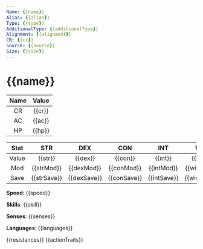 ```yaml
---
Name: {{name}}
Alias: {{alias}}
Type: {{type}}
AdditionalType: {{additionalType}}
Alignment: {{alignment}}
CR: {{cr}}
Source: {{source}}
Size: {{size}}
---
```

# {{name}}

| Name | Value  |
| :---:| :----: |
|  CR  | {{cr}} |
|  AC  | {{ac}} |
|  HP  | {{hp}} |

|Stat | STR | DEX | CON | INT | WIS | CHA |
|:---:|:---:|:---:|:---:|:---:|:---:|:---:|
|Value|{{str}}|{{dex}}|{{con}}|{{int}}|{{wis}}|{{cha}}|
| Mod |{{strMod}}|{{dexMod}}|{{conMod}}|{{intMod}}|{{wisMod}}|{{chaMod}}|
| Save |{{strSave}}|{{dexSave}}|{{conSave}}|{{intSave}}|{{wisSave}}|{{chaSave}}|

**Speed**: {{speed}}

**Skills**: {{skill}}

**Senses**: {{senses}}

**Languages**: {{languages}}

{{resistances}}
{{actionTraits}}